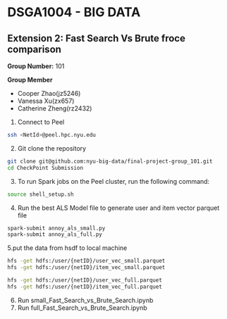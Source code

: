 # DSGA1004 - BIG DATA
## Extension 2: Fast Search Vs Brute froce comparison
**Group Number:** 101


**Group Member**

- Cooper Zhao(jz5246)
- Vanessa Xu(zx657)
- Catherine Zheng(rz2432)


1. Connect to Peel
```bash
ssh <NetId>@peel.hpc.nyu.edu
```

2. Git clone the repository
```bash
git clone git@github.com:nyu-big-data/final-project-group_101.git
cd CheckPoint Submission
```

3. To run Spark jobs on the Peel cluster,  run the following command:
```bash
source shell_setup.sh
```
4. Run the best ALS Model file to generate user and item vector parquet file

```bash
spark-submit annoy_als_small.py
spark-submit annoy_als_full.py
```
 
5.put the data from hsdf to local machine 

```bash
hfs -get hdfs:/user/{netID}/user_vec_small.parquet
hfs -get hdfs:/user/{netID}/item_vec_small.parquet

hfs -get hdfs:/user/{netID}/user_vec_full.parquet
hfs -get hdfs:/user/{netID}/item_vec_full.parquet
```

6. Run small_Fast_Search_vs_Brute_Search.ipynb
7. Run full_Fast_Search_vs_Brute_Search.ipynb
